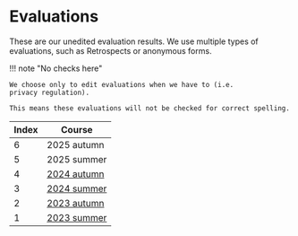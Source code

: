 # Evaluations

These are our unedited evaluation results.
We use multiple types of evaluations, such as Retrospects
or anonymous forms.

!!! note "No checks here"

    We choose only to edit evaluations when we have to (i.e.
    privacy regulation).

    This means these evaluations will not be checked for correct spelling.

Index|Course
-----|------------------------------------
6    |2025 autumn
5    |2025 summer
4    |[2024 autumn](2024_autumn/README.md)
3    |[2024 summer](2024_summer/README.md)
2    |[2023 autumn](2023_autumn/README.md)
1    |[2023 summer](2023_summer/README.md)

